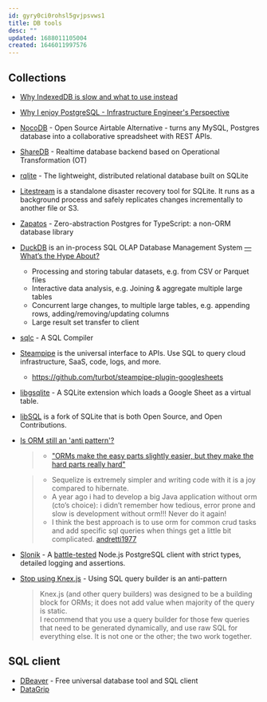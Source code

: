 ```yaml
---
id: gyry0ci0rohsl5gvjpsvws1
title: DB tools
desc: ""
updated: 1688011105004
created: 1646011997576
---
```


## Collections

- [Why IndexedDB is slow and what to use instead](https://rxdb.info/slow-indexeddb.html)
- [Why I enjoy PostgreSQL - Infrastructure Engineer's Perspective](https://www.shayon.dev/post/2022/17/why-i-enjoy-postgresql-infrastructure-engineers-perspective/)
- [NocoDB](https://github.com/NocoDB/NocoDB) - Open Source Airtable Alternative - turns any MySQL, Postgres database into a collaborative spreadsheet with REST APIs.
- [ShareDB](https://github.com/share/sharedb) - Realtime database backend based on Operational Transformation (OT)
- [rqlite](https://github.com/rqlite/rqlite) - The lightweight, distributed relational database built on SQLite
- [Litestream](https://github.com/benbjohnson/litestream) is a standalone disaster recovery tool for SQLite. It runs as a background process and safely replicates changes incrementally to another file or S3.
- [Zapatos](https://github.com/jawj/zapatos) - Zero-abstraction Postgres for TypeScript: a non-ORM database library
- [DuckDB](https://duckdb.org/why_duckdb) is an in-process SQL OLAP Database Management System [— What’s the Hype About?](https://betterprogramming.pub/duckdb-whats-the-hype-about-5d46aaa73196)
  - Processing and storing tabular datasets, e.g. from CSV or Parquet files
  - Interactive data analysis, e.g. Joining & aggregate multiple large tables
  - Concurrent large changes, to multiple large tables, e.g. appending rows, adding/removing/updating columns
  - Large result set transfer to client
- [sqlc](https://github.com/kyleconroy/sqlc) - A SQL Compiler
- [Steampipe](https://github.com/turbot/steampipe) is the universal interface to APIs. Use SQL to query cloud infrastructure, SaaS, code, logs, and more.
  - https://github.com/turbot/steampipe-plugin-googlesheets
- [libgsqlite](https://github.com/0x6b/libgsqlite) - A SQLite extension which loads a Google Sheet as a virtual table.
- [libSQL](https://github.com/libsql/libsql) is a fork of SQLite that is both Open Source, and Open Contributions.
- [Is ORM still an 'anti pattern'?](https://github.com/getlago/lago/wiki/Is-ORM-still-an-%27anti-pattern%27%3F)

  > - ["ORMs make the easy parts slightly easier, but they make the hard parts really hard"](https://news.ycombinator.com/item?id=36500429)

  > - Sequelize is extremely simpler and writing code with it is a joy compared to hibernate.
  > - A year ago i had to develop a big Java application without orm (cto’s choice): i didn’t remember how tedious, error prone and slow is development without orm!!! Never do it again!
  > - I think the best approach is to use orm for common crud tasks and add specific sql queries when things get a little bit complicated.
  >   [andretti1977](https://news.ycombinator.com/item?id=36503105)

- [Slonik](https://github.com/gajus/slonik) - A [battle-tested](https://github.com/gajus/slonik#user-content-battle-tested) Node.js PostgreSQL client with strict types, detailed logging and assertions.
- [Stop using Knex.js](https://gajus.medium.com/stop-using-knex-js-and-earn-30-bf410349856c) - Using SQL query builder is an anti-pattern
  > Knex.js (and other query builders) was designed to be a building block for ORMs; it does not add value when majority of the query is static.  
  > I recommend that you use a query builder for those few queries that need to be generated dynamically, and use raw SQL for everything else. It is not one or the other; the two work together.

## SQL client

- [DBeaver](https://github.com/dbeaver/dbeaver) - Free universal database tool and SQL client
- [DataGrip](https://www.jetbrains.com/datagrip/)
